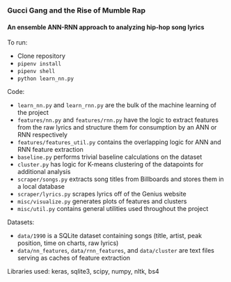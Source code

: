 ### Gucci Gang and the Rise of Mumble Rap
#### An ensemble ANN-RNN approach to analyzing hip-hop song lyrics

To run:
- Clone repository
- `pipenv install`
- `pipenv shell`
- `python learn_nn.py`

Code:
- `learn_nn.py` and `learn_rnn.py` are the bulk of the machine learning of the project
- `features/nn.py` and `features/rnn.py` have the logic to extract features from the raw lyrics and structure them for consumption by an ANN or RNN respectively
- `features/features_util.py` contains the overlapping logic for ANN and RNN feature extraction
- `baseline.py` performs trivial baseline calculations on the dataset
- `cluster.py` has logic for K-means clustering of the datapoints for additional analysis
- `scraper/songs.py` extracts song titles from Billboards and stores them in a local database
- `scraper/lyrics.py` scrapes lyrics off of the Genius website
- `misc/visualize.py` generates plots of features and clusters
- `misc/util.py` contains general utilities used throughout the project

Datasets:
- `data/1990` is a SQLite dataset containing songs (title, artist, peak position, time on charts, raw lyrics)
- `data/nn_features`, `data/rnn_features`, and `data/cluster` are text files serving as caches of feature extraction

Libraries used: keras, sqlite3, scipy, numpy, nltk, bs4
